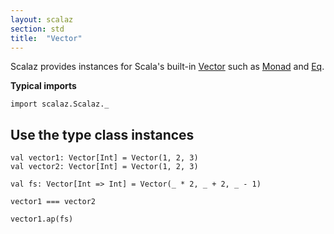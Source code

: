 ```yaml
---
layout: scalaz
section: std
title:  "Vector"
---
```


Scalaz provides instances for Scala's built-in [Vector](https://www.scala-lang.org/api/current/scala/collection/immutable/Vector.html) such as [Monad](../tc/Monad.html) and [Eq](../tc/Eq.html).

**Typical imports**

```tut:silent
import scalaz.Scalaz._
```

## Use the type class instances

```tut
val vector1: Vector[Int] = Vector(1, 2, 3)
val vector2: Vector[Int] = Vector(1, 2, 3)

val fs: Vector[Int => Int] = Vector(_ * 2, _ + 2, _ - 1)

vector1 === vector2

vector1.ap(fs)
```
